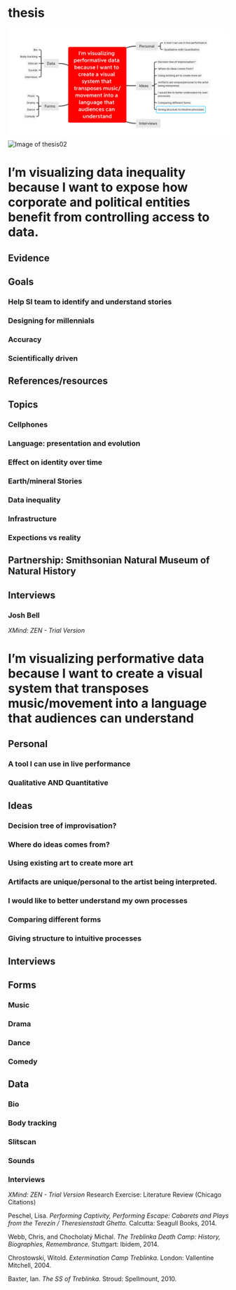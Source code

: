 # thesis
![Image of thesis01](https://github.com/daggus/thesis/blob/master/Thesis01.png)
![Image of thesis02](https://github.com/daggus/thesis/blob/master/Thesis02.pngg)


# I’m visualizing data inequality because I want to expose how corporate and political entities benefit from controlling access to data.

## Evidence

## Goals

### Help SI team to identify and understand stories

### Designing for millennials

### Accuracy

### Scientifically driven

## References/resources

## Topics

### Cellphones

### Language: presentation and evolution

### Effect on identity over time

### Earth/mineral Stories

### Data inequality

### Infrastructure

### Expections vs reality

## Partnership: Smithsonian Natural Museum of Natural History

## Interviews

### Josh Bell

*XMind: ZEN - Trial Version*

# I’m visualizing performative data because I want to create a visual system that transposes music/movement into a language that audiences can understand

## Personal

### A tool I can use in live performance

### Qualitative AND Quantitative

## Ideas

### Decision tree of improvisation?

### Where do ideas comes from?

### Using existing art to create more art

### Artifacts are unique/personal to the artist being interpreted.

### I would like to better understand my own processes

### Comparing different forms

### Giving structure to intuitive processes

## Interviews

## Forms

### Music

### Drama

### Dance

### Comedy

## Data

### Bio

### Body tracking

### Slitscan

### Sounds

### Interviews

*XMind: ZEN - Trial Version*
Research Exercise: Literature Review (Chicago Citations)

Peschel, Lisa. *Performing Captivity, Performing Escape: Cabarets and Plays from the Terezín / Theresienstadt Ghetto.* Calcutta: Seagull Books, 2014. 

Webb, Chris, and Chocholatý Michal. *The Treblinka Death Camp: History, Biographies, Remembrance.* Stuttgart: Ibidem, 2014.

Chrostowski, Witold. *Extermination Camp Treblinka.* London: Vallentine Mitchell, 2004.

Baxter, Ian. *The SS of Treblinka.* Stroud: Spellmount, 2010.
